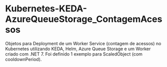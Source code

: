 # Kubernetes-KEDA-AzureQueueStorage_ContagemAcessos
Objetos para Deployment de um Worker Service (contagem de acessos) no Kubernetes utilizando KEDA, Helm, Azure Queue Storage e um Worker criado com .NET 7. Foi definido 1 exemplo para ScaledObject (com cooldownPeriod).
